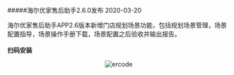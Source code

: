 #####海尔优家售后助手2.6.0发布
2020-03-20

海尔优家售后助手APP2.6版本新增门店规划场景功能，包括规划场景管理，场景配置指导，场景操作手册下载，场景配置之后验收并输出报告。<br><br>
<b>扫码安装</b><br><div align="center">![ercode](/images/img_version.png "ercode")</div>
</body>
</html>  
